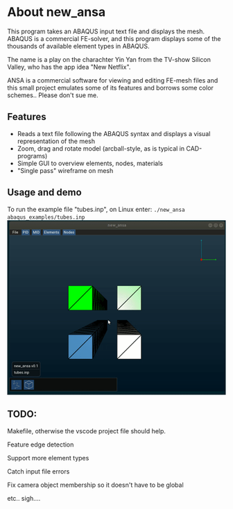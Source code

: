 # About new_ansa
This program takes an ABAQUS input text file and displays the mesh. ABAQUS is a commercial FE-solver, and this program displays some of the thousands of available element types  in ABAQUS.

The name is a play on the charachter Yin Yan from the TV-show Silicon Valley, who has the app idea "New Netflix".

ANSA is a commercial software for viewing and editing FE-mesh files and this small project emulates some of its features and borrows some color schemes.. Please don't sue me.

## Features
- Reads a text file following the ABAQUS syntax and displays a visual representation of the mesh
- Zoom, drag and rotate model (arcball-style, as is typical in CAD-programs)
- Simple GUI to overview elements, nodes, materials
- "Single pass" wireframe on mesh

## Usage and demo
To run the example file "tubes.inp", on Linux enter:
``./new_ansa abaqus_examples/tubes.inp``
![](demo.gif)

## TODO:
Makefile, otherwise the vscode project file should help. 

Feature edge detection

Support more element types

Catch input file errors

Fix camera object membership so it doesn't have to be global

etc.. sigh....


